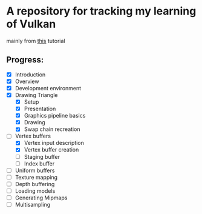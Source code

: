 # A repository for tracking my learning of Vulkan

mainly from [this](https://vulkan-tutorial.com/) tutorial

## Progress:
- [x] Introduction
- [x] Overview
- [x] Development environment
- [x] Drawing Triangle
	- [x] Setup
	- [x] Presentation
	- [x] Graphics pipeline basics
	- [x] Drawing
	- [x] Swap chain recreation
- [ ] Vertex buffers
	- [x] Vertex input description
	- [x] Vertex buffer creation
	- [ ] Staging buffer
	- [ ] Index buffer
- [ ] Uniform buffers
- [ ] Texture mapping
- [ ] Depth buffering
- [ ] Loading models
- [ ] Generating Mipmaps
- [ ] Multisampling